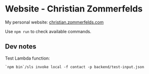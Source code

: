 # Website - Christian Zommerfelds
My personal website: [christian.zommerfelds.com](http://christian.zommerfelds.com)

Use `npm run` to check available commands.

## Dev notes

Test Lambda function:
```
`npm bin`/sls invoke local -f contact -p backend/test-input.json
```
